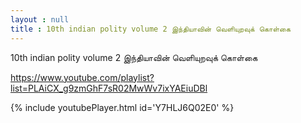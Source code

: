 ```yaml
---
layout : null
title : 10th indian polity volume 2 இந்தியாவின் வெளியுறவுக் கொள்கை
---
```


10th indian polity volume 2 இந்தியாவின் வெளியுறவுக் கொள்கை

https://www.youtube.com/playlist?list=PLAiCX_g9zmGhF7sR02MwWv7ixYAEiuDBl



{% include youtubePlayer.html id='Y7HLJ6Q02E0' %}
